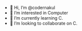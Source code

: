 - 👋 Hi, I’m @codernakul
- 👀 I’m interested in Computer
- 🌱 I’m currently learning C.
- 💞️ I’m looking to collaborate on C.

<!---
codernakul/codernakul is a ✨ special ✨ repository because its `README.md` (this file) appears on your GitHub profile.
You can click the Preview link to take a look at your changes.
--->
